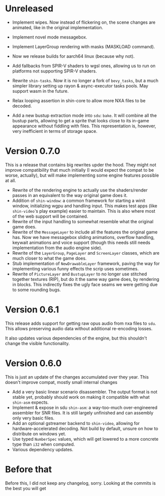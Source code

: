 # Unreleased

- Implement wipes. Now instead of flickering on, the scene changes are animated, like in the original implementation.
- Implement novel mode messagebox.
- Implement LayerGroup rendering with masks (MASKLOAD command).
- Now we release builds for aarch64 linux (because why not).

- Add fallbacks from SPIR-V shaders to wgsl ones, allowing us to run on platforms not supporting SPIR-V shaders.
- Rewrite `shin-tasks`. Now it is no longer a fork of `bevy_tasks`, but a much simpler library setting up rayon &
  async-executor tasks pools. May support wasm in the future.

- Relax looping assertion in shin-core to allow more NXA files to be decoded.
- Add a new bustup extraction mode into `sdu`: `bake`. It will combine all the bustup parts, allowing to get a sprite
  that looks close to its in-game appearance without fiddling with files.
  This representation is, however, very inefficient in terms of storage space.

# Version 0.7.0

This is a release that contains big rewrites upder the hood. They might not improve compatibility that much initially (I
would expect the compat to be worse, actually), but will make implementing some engine features possible at all.

- Rewrite of the rendering engine to actually use the shaders/render passes in an equivalent to the way original game
  does it.
- Addition of `shin-window`: a common framework for starting a winit window, initializing wgpu and handling input. This
  makes test apps (like `shin-video`'s play example) easier to maintain. This is also where most of the web support will
  be contained.
- Rewrite of the input handling to somewhat resemble what the original game does.
- Rewrite of the `MessageLayer` to include all the features the original game has. Now we have messagebox sliding
  animations, overflow handling, keywait animations and voice support (though this needs still needs implementation from
  the audio engine side).
- Rewrite of the `LayerGroup`, `PageLayer` and `ScreenLayer` classes, which are much closer to what the game does.
- Stub implementation of `NewDrawableLayer` framework, paving the way for implementing various funny effects the scrip
  uses sometimes.
- Rewrite of `PictureLayer` and `BustupLayer` to no longer use stitched together textures (RIP), but do it the same way
  game does, by rendering in blocks. This indirectly fixes the ugly face seams we were getting due to some rounding
  bugs.

# Version 0.6.1

This release adds support for getting raw opus audio from nxa files to `sdu`. This allows preserving audio data without
additional re-encoding losses.

It also updates various dependencies of the engine, but this shouldn't change the visible functionality.

# Version 0.6.0

This is just an update of the changes accumulated over they year. This doesn't improve compat, mostly small internal
changes

- Add a very basic linear scenario disassembler. The output format is not stable yet, probably should work on making it
  compatible with what `shin-asm` expects.
- Implement & expose in sdu `shin-asm`: a way-too-much over-engineered assembler for SNR files. It is still largely
  unfinished and can assembly only very basic files.
- Add an optional gstreamer backend to `shin-video`, allowing for hardware-accelerated decoding. Not build by default,
  unsure on how to distribute on windows yet.
- Use typed `NumberSpec` values, which will get lowered to a more concrete type than `i32` when computed.
- Various dependency updates.

# Before that

Before this, I did not keep any changelog, sorry. Looking at the commits is the best you will get
